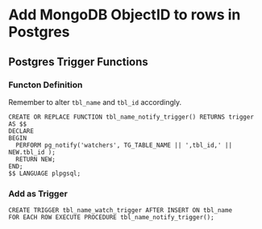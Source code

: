 Add MongoDB ObjectID to rows in Postgres
========================================

## Postgres Trigger Functions

### Functon Definition

Remember to alter `tbl_name` and `tbl_id` accordingly.

```plpgsql
CREATE OR REPLACE FUNCTION tbl_name_notify_trigger() RETURNS trigger AS $$
DECLARE
BEGIN
  PERFORM pg_notify('watchers', TG_TABLE_NAME || ',tbl_id,' || NEW.tbl_id );
  RETURN NEW;
END;
$$ LANGUAGE plpgsql;
```

### Add as Trigger

```plpgsql
CREATE TRIGGER tbl_name_watch_trigger AFTER INSERT ON tbl_name
FOR EACH ROW EXECUTE PROCEDURE tbl_name_notify_trigger();
```

